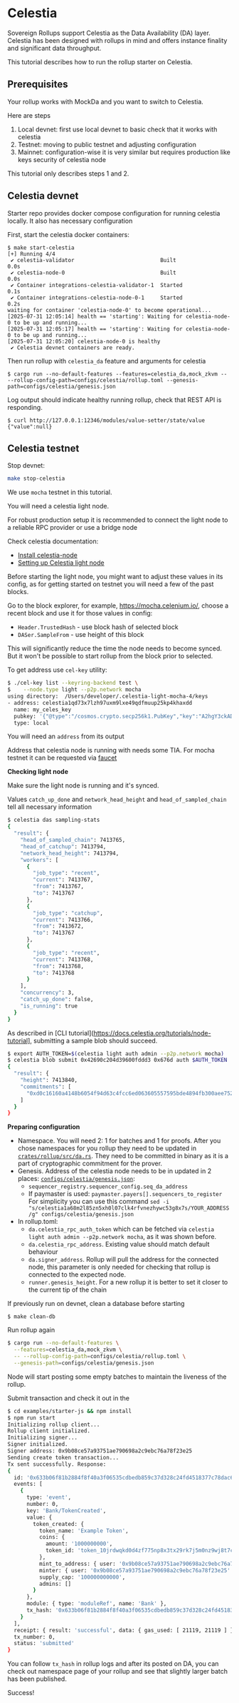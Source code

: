 # Celestia

Sovereign Rollups support Celestia as the Data Availability (DA) layer. 
Celestia has been designed with rollups in mind and offers instance finality and significant data throughput.

This tutorial describes how to run the rollup starter on Celestia.

## Prerequisites

Your rollup works with MockDa and you want to switch to Celestia.

Here are steps 

1. Local devnet: first use local devnet to basic check that it works with celestia
2. Testnet: moving to public testnet and adjusting configuration
3. Mainnet: configuration-wise it is very similar but requires production like keys security of celestia node

This tutorial only describes steps 1 and 2.

## Celestia devnet

Starter repo provides docker compose configuration for running celestia locally. 
It also has necessary configuration

First, start the celestia docker containers:

```bash,test-ci
$ make start-celestia
[+] Running 4/4
 ✔ celestia-validator                           Built                                                                                                                                                                                    0.0s
 ✔ celestia-node-0                              Built                                                                                                                                                                                    0.0s
 ✔ Container integrations-celestia-validator-1  Started                                                                                                                                                                                  0.1s
 ✔ Container integrations-celestia-node-0-1     Started                                                                                                                                                                                  0.2s
waiting for container 'celestia-node-0' to become operational...
[2025-07-31 12:05:14] health == 'starting': Waiting for celestia-node-0 to be up and running...
[2025-07-31 12:05:17] health == 'starting': Waiting for celestia-node-0 to be up and running...
[2025-07-31 12:05:20] celestia-node-0 is healthy
 ✔ Celestia devnet containers are ready.
```

Then run rollup with `celestia_da` feature and arguments for celestia

```bash,test-ci,bashtestmd:long-running,bashtestmd:wait-until=rest_address
$ cargo run --no-default-features --features=celestia_da,mock_zkvm -- --rollup-config-path=configs/celestia/rollup.toml --genesis-path=configs/celestia/genesis.json
```

Log output should indicate healthy running rollup, check that REST API is responding.

```bash,test-ci,bashtestmd:compare-output
$ curl http://127.0.0.1:12346/modules/value-setter/state/value
{"value":null}
```

## Celestia testnet

Stop devnet:

```bash
make stop-celestia
```

We use `mocha` testnet in this tutorial.

You will need a celestia light node. 

For robust production setup it is recommended to connect the light node to a reliable RPC provider or use a bridge node

Check celestia documentation: 

* [Install celestia-node](https://docs.celestia.org/how-to-guides/celestia-node)
* [Setting up Celestia light node](https://docs.celestia.org/how-to-guides/light-node)

Before starting the light node, you might want to adjust these values in its config, as for getting started on testnet you will need a few of the past blocks.

Go to the block explorer, for example, https://mocha.celenium.io/, choose a recent block and use it for those values in config: 

* `Header.TrustedHash` - use block hash of selected block
* `DASer.SampleFrom` - use height of this block

This will significantly reduce the time the node needs to become synced.
But it won't be possible to start rollup from the block prior to selected.

To get address use `cel-key` utility:

```bash
$ ./cel-key list --keyring-backend test \
$    --node.type light --p2p.network mocha
using directory:  /Users/developer/.celestia-light-mocha-4/keys
- address: celestia1qd73x7lzh97uxm9lxe49qdfmuup25kp4khaxdd
  name: my_celes_key
  pubkey: '{"@type":"/cosmos.crypto.secp256k1.PubKey","key":"A2hgY3ckADmUQRO01L4J54tZhhZrfE2oGGjGV+63DJcB"}'
  type: local
```
You will need an `address` from its output

Address that celestia node is running with needs some TIA. 
For mocha testnet it can be requested via [faucet](https://docs.celestia.org/how-to-guides/mocha-testnet#mocha-testnet-faucet)

**Checking light node**

Make sure the light node is running and it's synced. 

Values `catch_up_done` and `network_head_height` and `head_of_sampled_chain` tell all necessary information

```bash
$ celestia das sampling-stats
{
  "result": {
    "head_of_sampled_chain": 7413765,
    "head_of_catchup": 7413794,
    "network_head_height": 7413794,
    "workers": [
      {
        "job_type": "recent",
        "current": 7413767,
        "from": 7413767,
        "to": 7413767
      },
      {
        "job_type": "catchup",
        "current": 7413766,
        "from": 7413672,
        "to": 7413767
      },
      {
        "job_type": "recent",
        "current": 7413768,
        "from": 7413768,
        "to": 7413768
      }
    ],
    "concurrency": 3,
    "catch_up_done": false,
    "is_running": true
  }
}
```

As described in [CLI tutorial](https://docs.celestia.org/tutorials/node-tutorial], submitting a sample blob should succeed.

```bash
$ export AUTH_TOKEN=$(celestia light auth admin --p2p.network mocha)
$ celestia blob submit 0x42690c204d39600fddd3 0x676d auth $AUTH_TOKEN
{
  "result": {
    "height": 7413840,
    "commitments": [
      "0xd0c16160a4148b6054f94d63c4fcc6ed063605557595bde4894fb300aee75226"
    ]
  }
}
```

**Preparing configuration**

* Namespace. You will need 2: 1 for batches and 1 for proofs. After you chose namespaces for you rollup they need to be updated in [`crates/rollup/src/da.rs`](crates/rollup/src/da.rs#L15). 
  They need to be committed in binary as it is a part of cryptographic commitment for the prover.
* Genesis. Address of the celestia node needs to be in updated in 2 places: [`configs/celestia/genesis.json`](configs/celestia/genesis.json):
  * `sequencer_registry.sequencer_config.seq_da_address`
  * If paymaster is used: `paymaster.payers[].sequencers_to_register`
  For simplicity you can use this command `sed -i "s/celestia1a68m2l85zn5xh0l07clk4rfvnezhywc53g8x7s/YOUR_ADDRESS/g" configs/celestia/genesis.json`
* In rollup.toml:
  * `da.celestia_rpc_auth_token` which can be fetched via `celestia light auth admin --p2p.network mocha`, as it was shown before.
  * `da.celestia_rpc_address`. Existing value should match default behaviour
  * `da.signer_address`. Rollup will pull the address for the connected node, this parameter is only needed for checking that rollup is connected to the expected node.
  * `runner.genesis_height`. For a new rollup it is better to set it closer to the current tip of the chain

If previously run on devnet, clean a database before starting
```
$ make clean-db
```

Run rollup again
```bash
$ cargo run --no-default-features \
  --features=celestia_da,mock_zkvm \
  -- --rollup-config-path=configs/celestia/rollup.toml \
  --genesis-path=configs/celestia/genesis.json
```

Node will start posting some empty batches to maintain the liveness of the rollup.

Submit transaction and check it out in the 

```bash
$ cd examples/starter-js && npm install
$ npm run start
Initializing rollup client...
Rollup client initialized.
Initializing signer...
Signer initialized.
Signer address: 0x9b08ce57a93751ae790698a2c9ebc76a78f23e25
Sending create token transaction...
Tx sent successfully. Response:
{
  id: '0x633b06f81b2884f8f40a3f06535cdbedb859c37d328c24fd4518377c78dac60e',
  events: [
    {
      type: 'event',
      number: 0,
      key: 'Bank/TokenCreated',
      value: {
        token_created: {
          token_name: 'Example Token',
          coins: {
            amount: '1000000000',
            token_id: 'token_10jrdwqkd0d4zf775np8x3tx29rk7j5m0nz9wj8t7czshylwhnsyqpgqtr9'
          },
          mint_to_address: { user: '0x9b08ce57a93751ae790698a2c9ebc76a78f23e25' },
          minter: { user: '0x9b08ce57a93751ae790698a2c9ebc76a78f23e25' },
          supply_cap: '100000000000',
          admins: []
        }
      },
      module: { type: 'moduleRef', name: 'Bank' },
      tx_hash: '0x633b06f81b2884f8f40a3f06535cdbedb859c37d328c24fd4518377c78dac60e'
    }
  ],
  receipt: { result: 'successful', data: { gas_used: [ 21119, 21119 ] } },
  tx_number: 0,
  status: 'submitted'
}
```

You can follow `tx_hash` in rollup logs and after its posted on DA, you can check out namespace page of your rollup and see that slightly larger batch has been published.

Success!
